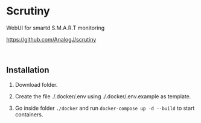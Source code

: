 # Scrutiny

WebUI for smartd S.M.A.R.T monitoring

https://github.com/AnalogJ/scrutiny

<br />

## Installation 

1. Download folder.

2. Create the file ./.docker/.env using ./.docker/.env.example as template.

3. Go inside folder `./docker` and run `docker-compose up -d --build` to start containers.
